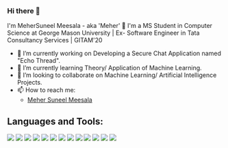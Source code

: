 ### Hi there 👋

I'm MeherSuneel Meesala - aka 'Meher' 👋
I'm a MS Student in Computer Science at George Mason University | Ex- Software Engineer in Tata Consultancy Services | GITAM'20

- 🔭 I’m currently working on Developing a Secure Chat Application named "Echo Thread".
- 🌱 I’m currently learning Theory/ Application of Machine Learning.
- 👯 I’m looking to collaborate on Machine Learning/ Artificial Intelligence Projects.
- 📫 How to reach me: 
   - [Meher Suneel Meesala](https://www.linkedin.com/in/meher-suneel-meesala/)
      


## Languages and Tools:
![](https://img.shields.io/badge/Code-NodeJs-informational?style=flat&logoColor=white&color=2bbc8a)
![](https://img.shields.io/badge/Code-TypeScript-informational?style=flat&logoColor=white&color=2bbc8a)
![](https://img.shields.io/badge/Code-Python-informational?style=flat&logoColor=white&color=2bbc8a)
![](https://img.shields.io/badge/Code-C-informational?style=flat&logoColor=white&color=2bbc8a)
![](https://img.shields.io/badge/Code-C++-informational?style=flat&logoColor=white&color=2bbc8a)
![](https://img.shields.io/badge/Code-Java-informational?style=flat&logoColor=white&color=2bbc8a)
![](https://img.shields.io/badge/Code-Spring_Boot-informational?style=flat&logoColor=white&color=2bbc8a)
![](https://img.shields.io/badge/Code-RestAPI-informational?style=flat&logoColor=white&color=2bbc8a)
![](https://img.shields.io/badge/Editor-Visual_Studio_Code-informational?style=flat&logoColor=white&color=2bbc8a)
![](https://img.shields.io/badge/Platform-Web-informational?style=flat&logoColor=white&color=2bbc8a)
![](https://img.shields.io/badge/Platform-APIGEE-informational?style=flat&logoColor=white&color=2bbc8a)
![](https://img.shields.io/badge/Tools-Git-informational?style=flat&logoColor=white&color=2bbc8a)
![](https://img.shields.io/badge/Tools-Github-informational?style=flat&logoColor=white&color=2bbc8a)

